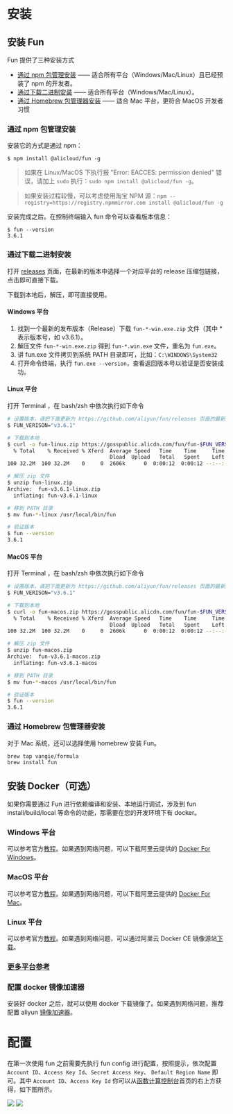 # 安装

## 安装 Fun

Fun 提供了三种安装方式

* [通过 npm 包管理安装](#%e9%80%9a%e8%bf%87-npm-%e5%8c%85%e7%ae%a1%e7%90%86%e5%ae%89%e8%a3%85) —— 适合所有平台（Windows/Mac/Linux）且已经预装了 npm 的开发者。
* [通过下载二进制安装](#通过下载二进制安装) —— 适合所有平台（Windows/Mac/Linux）。
* [通过 Homebrew 包管理器安装](#%e9%80%9a%e8%bf%87-homebrew-%e5%8c%85%e7%ae%a1%e7%90%86%e5%99%a8%e5%ae%89%e8%a3%85) —— 适合 Mac 平台，更符合 MacOS 开发者习惯

### 通过 npm 包管理安装

安装它的方式是通过 npm：

```shell
$ npm install @alicloud/fun -g
```

> 如果在 Linux/MacOS 下执行报 "Error: EACCES: permission denied" 错误，请加上 `sudo` 执行：`sudo npm install @alicloud/fun -g`。

> 如果安装过程较慢，可以考虑使用淘宝 NPM 源：`npm --registry=https://registry.npmmirror.com install @alicloud/fun -g`

安装完成之后。在控制终端输入 fun 命令可以查看版本信息：

```shell
$ fun --version
3.6.1
```

### 通过下载二进制安装

打开 [releases](https://github.com/aliyun/fun/releases) 页面，在最新的版本中选择一个对应平台的 release 压缩包链接，点击即可直接下载。

下载到本地后，解压，即可直接使用。

#### Windows 平台

1. 找到一个最新的发布版本（Release）下载 `fun-*-win.exe.zip` 文件（其中 * 表示版本号，如 v3.6.1）。
2. 解压文件 `fun-*-win.exe.zip` 得到 `fun-*.win.exe` 文件，重名为 `fun.exe`。
3. 讲 fun.exe 文件拷贝到系统 PATH 目录即可，比如：`C:\WINDOWS\System32`
4. 打开命令终端，执行 `fun.exe --version`，查看返回版本号以验证是否安装成功。

#### Linux 平台

打开 Terminal ，在 bash/zsh 中依次执行如下命令

```bash
# 设置版本，请把下面更新为 https://github.com/aliyun/fun/releases 页面的最新版本
$ FUN_VERISON="v3.6.1"

# 下载到本地
$ curl -o fun-linux.zip https://gosspublic.alicdn.com/fun/fun-$FUN_VERSION-linux.zip
  % Total    % Received % Xferd  Average Speed   Time    Time     Time  Current
                                 Dload  Upload   Total   Spent    Left  Speed
100 32.2M  100 32.2M    0     0  2606k      0  0:00:12  0:00:12 --:--:-- 2376k

# 解压 zip 文件
$ unzip fun-linux.zip
Archive:  fun-v3.6.1-linux.zip
  inflating: fun-v3.6.1-linux

# 移到 PATH 目录
$ mv fun-*-linux /usr/local/bin/fun

# 验证版本
$ fun --version
3.6.1
```

#### MacOS 平台

打开 Terminal ，在 bash/zsh 中依次执行如下命令

```bash
# 设置版本，请把下面更新为 https://github.com/aliyun/fun/releases 页面的最新版本
$ FUN_VERISON="v3.6.1"

# 下载到本地
$ curl -o fun-macos.zip https://gosspublic.alicdn.com/fun/fun-$FUN_VERSION-macos.zip
  % Total    % Received % Xferd  Average Speed   Time    Time     Time  Current
                                 Dload  Upload   Total   Spent    Left  Speed
100 32.2M  100 32.2M    0     0  2606k      0  0:00:12  0:00:12 --:--:-- 2376k

# 解压 zip 文件
$ unzip fun-macos.zip
Archive:  fun-v3.6.1-macos.zip
  inflating: fun-v3.6.1-macos

# 移到 PATH 目录
$ mv fun-*-macos /usr/local/bin/fun

# 验证版本
$ fun --version
3.6.1
```

### 通过 Homebrew 包管理器安装

对于 Mac 系统，还可以选择使用 homebrew 安装 Fun。

```bash
brew tap vangie/formula
brew install fun
```

## 安装 Docker（可选）

如果你需要通过 Fun 进行依赖编译和安装、本地运行调试，涉及到 fun install/build/local 等命令的功能，那需要在您的开发环境下有 docker。

### Windows 平台

可以参考官方[教程](https://store.docker.com/editions/community/docker-ce-desktop-windows)。如果遇到网络问题，可以下载阿里云提供的 [Docker For Windows](http://mirrors.aliyun.com/docker-toolbox/windows/docker-for-windows/beta/)。

### MacOS 平台

可以参考官方[教程](https://store.docker.com/editions/community/docker-ce-desktop-mac?tab=description)。如果遇到网络问题，可以下载阿里云提供的 [Docker For Mac](http://mirrors.aliyun.com/docker-toolbox/mac/docker-for-mac/stable/)。

### Linux 平台

可以参考官方[教程](https://docs.docker.com/install/linux/docker-ce/ubuntu/#install-using-the-repository)。如果遇到网络问题，可以通过阿里云 Docker CE 镜像源站[下载](https://yq.aliyun.com/articles/110806)。

### [更多平台参考](https://hub.docker.com/search/?type=edition&offering=community)

### 配置 docker 镜像加速器

安装好 docker 之后，就可以使用 docker 下载镜像了。如果遇到网络问题，推荐配置 aliyun [镜像加速器](https://yq.aliyun.com/articles/29941)。

# 配置

在第一次使用 fun 之前需要先执行 fun config 进行配置，按照提示，依次配置 `Account ID`、`Access Key Id`、`Secret Access Key`、 `Default Region Name` 即可。其中 `Account ID`、`Access Key Id` 你可以从[函数计算控制台](https://fc.console.aliyun.com)首页的右上方获得，如下图所示。

![](https://img.alicdn.com/tfs/TB13J02wp67gK0jSZPfXXahhFXa-2424-1380.png)
![](https://img.alicdn.com/tfs/TB1cYuGwuH2gK0jSZJnXXaT1FXa-2424-1380.png)
